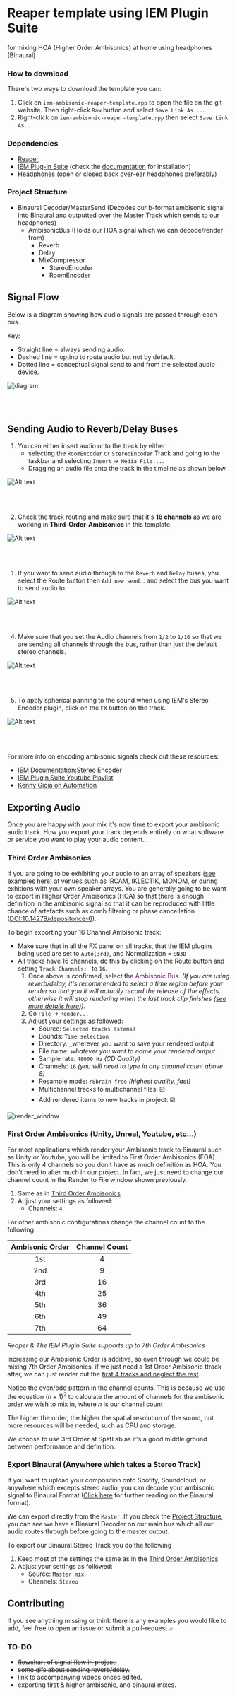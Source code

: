 # Reaper template using IEM Plugin Suite
 for mixing HOA (Higher Order Ambisonics) at home using headphones (Binaural)

 ### How to download
There's two ways to download the template you can:
 1. Click on `iem-ambisonic-reaper-template.rpp` to open the file on the git website. Then right-click `Raw` button and select `Save Link As...`.
 2. Right-click on `iem-ambisonic-reaper-template.rpp` then select `Save Link As...`.
 
 ### Dependencies
 
 + [Reaper](https://www.reaper.fm/download.php)
 + [IEM Plug-in Suite](https://plugins.iem.at/) (check the [documentation](https://plugins.iem.at/docs/installation/) for installation)
 + Headphones (open or closed back over-ear headphones preferably)

### Project Structure

+ Binaural Decoder/MasterSend (Decodes our b-format ambisonic signal into Binaural and outputted over the Master Track which sends to our headphones)
  + AmbisonicBus (Holds our HOA signal which we can decode/render from)
    + Reverb 
    + Delay
    + MixCompressor
      + StereoEncoder
      + RoomEncoder

## Signal Flow

Below is a diagram showing how audio signals are passed through each bus.

Key:
+ Straight line = always sending audio.
+ Dashed line = optino to route audio but not by default.
+ Dotted line = conceptual signal send to and from the selected audio device.

![diagram](readme_resources/signal-flow.drawio.svg)

<br/><br/>

## Sending Audio to Reverb/Delay Buses

1. You can either insert audio onto the track by either: 
   + selecting the `RoomEncoder` or `StereoEncoder` Track and going to the taskbar and selecting `Insert` -> `Media File...`.
   + Dragging an audio file onto the track in the timeline as shown below.

![Alt text](readme_resources/placing_clip.gif)

<br/><br/>

2. Check the track routing and make sure that it's **16 channels** as we are working in **Third-Order-Ambisonics** in this template.

![Alt text](readme_resources/check_channels.gif)

<br/><br/>

1. If you want to send audio through to the `Reverb` and `Delay` buses, you select the Route button then `Add new send`... and select the bus you want to send audio to.

![Alt text](readme_resources/send_to_bus.gif)

<br/><br/>

4. Make sure that you set the Audio channels from `1/2` to `1/16` so that we are sending all channels through the bus, rather than just the default stereo channels.

![Alt text](readme_resources/check_mutlichannel.gif)

<br/><br/>

5. To apply spherical panning to the sound when using IEM's Stereo Encoder plugin, click on the `FX` button on the track.

![Alt text](readme_resources/stereo-encgoder.gif)

<br/><br/>

For more info on encoding ambisonic signals check out these resources:
+ [IEM Documentation:Stereo Encoder](https://plugins.iem.at/docs/plugindescriptions/#stereoencoder)
+ [IEM Plugin Suite Youtube Playlist](https://www.youtube.com/watch?v=wTNe4P6sYTg&list=PLLnvq7Y-dSoaEERYb3eIjdj2rJt1tYKL8)
+ [Kenny Gioia on Automation](https://www.youtube.com/watch?v=ckjl-rpzDPA)

## Exporting Audio

Once you are happy with your mix it's now time to export your ambisonic audio track.
How you export your track depends entirely on what software or service you want to play your audio content...

### Third Order Ambisonics
If you are going to be exhibiting your audio to an array of speakers ([see examples here](https://en.wikipedia.org/wiki/Ambisonic_reproduction_systems)) at venues such as IRCAM, IKLECTIK, MONOM, or during exhitions with your own speaker arrays. You are generally going to be want to export in Higher Order Ambisonics (HOA) so that there is enough definition in the ambisonic signal so that it can be reproduced with little chance of artefacts such as comb filtering or phase cancellation ([DOI:10.14279/depositonce-6]()).

To begin exporting your 16 Channel Ambisonic track:
+ Make sure that in all the FX panel on all tracks, that the IEM plugins being used are set to `Auto(3rd)`, and Normalization = `SN3D`
+ All tracks have 16 channels, do this by clicking on the Route button and setting `Track Channels: ` to `16`.
  1. Once above is confirmed, select the <span style="color:purple">Ambisonic Bus</span>. _(If you are using reverb/delay, it's recommended to select a time region before your render so that you it will actually record the release of the effects, otherwise it will stop rendering when the last track clip finishes ([see more details here](https://dlz.reaper.fm/userguide/ReaperUserGuide676d.pdf#%5B%7B%22num%22%3A55147%2C%22gen%22%3A0%7D%2C%7B%22name%22%3A%22XYZ%22%7D%2C108.6%2C721.1%2C0%5D)))_. 
  2. Go `File` -> `Render...`
  3. Adjust your settings as followed:
     + Source: `Selected tracks (stems)`
     + Bounds: `Time selection`
     + Directory: _wherever you want to save your rendered output
     + File name: _whatever you want to name your rendered output_
     + Sample rate: `48000 Hz` _(CD Quality)_
     + Channels: `16` _(you will need to type in any channel count above 8)_
     + Resample mode: `r8brain free` _(highest quality, fast)_
     + Multichannel tracks to multichannel files: :ballot_box_with_check:
     + Add rendered items to new tracks in project: :ballot_box_with_check:


![render_window](readme_resources/render_window.png)

### First Order Ambisonics (Unity, Unreal, Youtube, etc...)
For most applications which render your Ambisonic track to Binaural such as Unity or Youtube, you will be limited to First Order Ambisonics (FOA). This is only 4 channels so you don't have as much definition as HOA.
You don't need to alter much in our project. In fact, we just need to change our channel count in the Render to File window shown previously.
  1. Same as in [Third Order Ambisonics](#third-order-ambisonics)
  2. Adjust your settings as followed:
      + Channels: `4`

For other ambisonic configurations change the channel count to the following:

| Ambisonic Order 	| Channel Count 	|
|:---:	|:---:	|
| 1st 	| 4 	|
| 2nd 	| 9 	|
| 3rd 	| 16 	|
| 4th 	| 25 	|
| 5th 	| 36 	|
| 6th 	| 49 	|
| 7th 	| 64 	|

  <!-- 1. Ambisonics 1st Order (4 channels)
  1. Ambisonics 2nd Order (9 channels)
  2. Ambisonics 3rd Order (16 channels)
  3. Ambisonics 4th Order (25 channels)
  4. Ambisonics 5th Order (36 channels)
  5. Ambisonics 6th Order (49 channels)
  6. Ambisonics 7th Order (64 Channels) -->



_Reaper & The IEM Plugin Suite supports up to 7th Order Ambisonics_

Increasing our Ambsionic Order is additive, so even through we could be mixing 7th Order Ambisonics, if we just need a 1st Order Ambisonic ttrack after, we can just render out the [first 4 tracks and neglect the rest](http://www.blueripplesound.com/notes/3d_mixing_faq).

Notice the even/odd pattern in the channel counts. This is because we use the equation $(n+1)^2$ to calculate the amount of channels for the ambisonic order we wish to mix in, where _n_ is our channel count

The higher the order, the higher the spatial resolution of the sound, but more resources will be needed, such as CPU and storage.

We choose to use 3rd Order at SpatLab as it's a good middle ground between performance and definition.

### Export Binaural (Anywhere which takes a Stereo Track)

If you want to upload your composition onto Spotify, Soundcloud, or anywhere which excepts stereo audio, you can decode your ambisonic signal to Binaural Format ([Click here]() for further reading on the Binaural format).

We can export directly from the `Master`. If you check the [Project Structure](#project-structure), you can see we have a Binaural Decoder on our main bus which all our audio routes through before going to the master output.

To export our Binaural Stereo Track you do the following
  1. Keep most of the settings the same as in the [Third Order Ambisonics](#third-order-ambisonics)
  2. Adjust your settings as followed:
      + Source: `Master mix`
      + Channels: `Stereo`


## Contributing

If you see anything missing or think there is any examples you would like to add, feel free to open an issue or submit a pull-request :notes:

### TO-DO ###

+ ~~flowchart of signal flow in project.~~
+ ~~some gifs about sending reverb/delay.~~
+ link to accompanying videos onces edited.
+ ~~exporting first & higher ambisonic, and binaural mixes.~~


